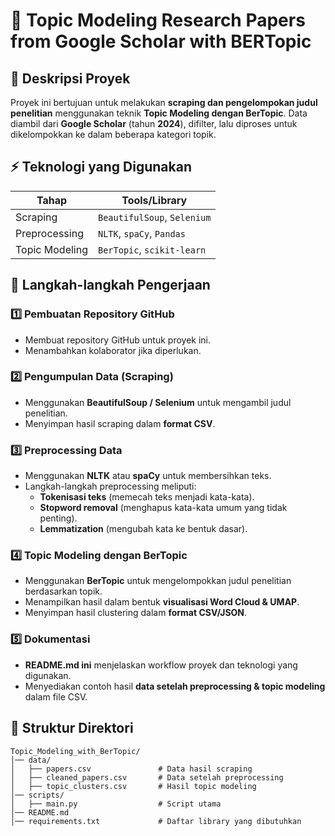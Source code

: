 # **🚀 Topic Modeling Research Papers from Google Scholar with BERTopic**  

## 📌 Deskripsi Proyek  
Proyek ini bertujuan untuk melakukan **scraping dan pengelompokan judul penelitian** menggunakan teknik **Topic Modeling dengan BerTopic**. Data diambil dari **Google Scholar** (tahun **2024**), difilter, lalu diproses untuk dikelompokkan ke dalam beberapa kategori topik.  

## ⚡ Teknologi yang Digunakan  

| Tahap            | Tools/Library            |
|------------------|-------------------------|
| Scraping        | `BeautifulSoup`, `Selenium` |
| Preprocessing   | `NLTK`, `spaCy`, `Pandas` |
| Topic Modeling  | `BerTopic`, `scikit-learn` |

## 🚀 Langkah-langkah Pengerjaan  

### 1️⃣ Pembuatan Repository GitHub  
- Membuat repository GitHub untuk proyek ini.  
- Menambahkan kolaborator jika diperlukan.  

### 2️⃣ Pengumpulan Data (Scraping)  
- Menggunakan **BeautifulSoup / Selenium** untuk mengambil judul penelitian.  
- Menyimpan hasil scraping dalam **format CSV**.  

### 3️⃣ Preprocessing Data  
- Menggunakan **NLTK** atau **spaCy** untuk membersihkan teks.  
- Langkah-langkah preprocessing meliputi:  
  - **Tokenisasi teks** (memecah teks menjadi kata-kata).  
  - **Stopword removal** (menghapus kata-kata umum yang tidak penting).  
  - **Lemmatization** (mengubah kata ke bentuk dasar).  

### 4️⃣ Topic Modeling dengan BerTopic  
- Menggunakan **BerTopic** untuk mengelompokkan judul penelitian berdasarkan topik.  
- Menampilkan hasil dalam bentuk **visualisasi Word Cloud & UMAP**.  
- Menyimpan hasil clustering dalam **format CSV/JSON**.  

### 5️⃣ Dokumentasi  
- **README.md ini** menjelaskan workflow proyek dan teknologi yang digunakan.  
- Menyediakan contoh hasil **data setelah preprocessing & topic modeling** dalam file CSV.  

## 📂 Struktur Direktori  

```plaintext
Topic_Modeling_with_BerTopic/  
│── data/  
│   ├── papers.csv               # Data hasil scraping  
│   ├── cleaned_papers.csv       # Data setelah preprocessing  
│   ├── topic_clusters.csv       # Hasil topic modeling  
│── scripts/  
│   ├── main.py                  # Script utama  
│── README.md  
│── requirements.txt             # Daftar library yang dibutuhkan  
